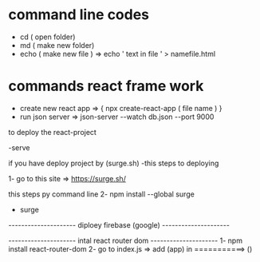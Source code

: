 # command line codes

- cd ( open folder)
- md ( make new folder)
- echo ( make new file ) => echo ' text in file ' > namefile.html 

# commands react frame work
- create new react app => { npx create-react-app ( file name ) }
- run json server => json-server --watch db.json --port 9000







to deploy the react-project

-serve



if you have deploy project by (surge.sh)
-this steps to deploying

1- go to this site => https://surge.sh/

this steps py command line
2-  npm install --global surge
- surge

--------------------- diploey firebase (google) ---------------------







--------------------- intal react router dom ---------------------
1- npm install react-router-dom
2- go to index.js => add (app) in  ===========> (<BrowserRouter><App /></BrowserRouter>)















